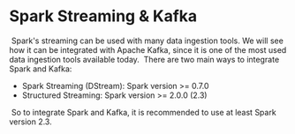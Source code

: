 # Spark Streaming & Kafka

​	Spark's streaming can be used with many data ingestion tools. We will see how it can be integrated with Apache Kafka, since it is one of the most used data ingestion tools available today.
​	There are two main ways to integrate Spark and Kafka:

- Spark Streaming (DStream): Spark version >= 0.7.0
- Structured Streaming: Spark version >= 2.0.0 (2.3)

​	So to integrate Spark and Kafka, it is recommended to use at least Spark version 2.3.
